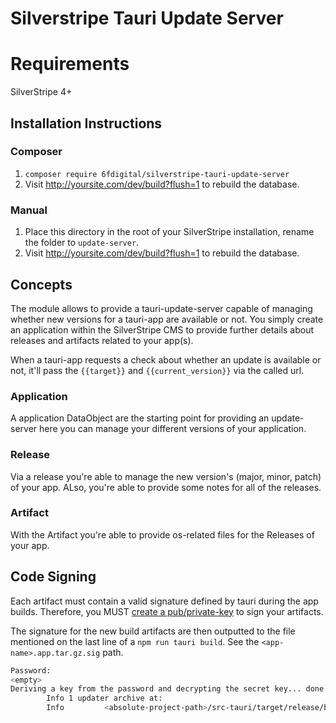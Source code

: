 # Silverstripe Tauri Update Server

# Requirements
SilverStripe 4+

## Installation Instructions

### Composer
1. ```composer require 6fdigital/silverstripe-tauri-update-server```
2. Visit http://yoursite.com/dev/build?flush=1 to rebuild the database.

### Manual
1. Place this directory in the root of your SilverStripe installation, rename
   the folder to `update-server`.
2. Visit http://yoursite.com/dev/build?flush=1 to rebuild the database.

## Concepts
The module allows to provide a tauri-update-server capable of managing whether
new versions for a tauri-app are available or not. You simply create an 
application within the SilverStripe CMS to provide further details about
releases and artifacts related to your app(s).

When a tauri-app requests a check about whether an update is available or not,
it'll pass the `{{target}}` and `{{current_version}}` via the called url. 

### Application
A application DataObject are the starting point for providing an update-server
here you can manage your different versions of your application.

### Release
Via a release you're able to manage the new version's (major, minor, patch) of
your app. ALso, you're able to provide some notes for all of the releases.

### Artifact
With the Artifact you're able to provide os-related files for the Releases of 
your app.

## Code Signing
Each artifact must contain a valid signature defined by tauri during the app
builds.
Therefore, you MUST [create a pub/private-key](https://tauri.app/v1/guides/distribution/updater#signing-updates)
to sign your artifacts.

The signature for the new build artifacts are then outputted to the file 
mentioned on the last line of a `npm run tauri build`. See the 
`<app-name>.app.tar.gz.sig` path.

```bash
Password: 
<empty>
Deriving a key from the password and decrypting the secret key... done
        Info 1 updater archive at:
        Info         <absolute-project-path>/src-tauri/target/release/bundle/macos/tauri-app.app.tar.gz.sig
```

